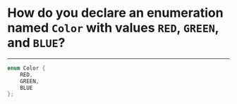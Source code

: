 # How do you declare an enumeration named `Color` with values `RED`, `GREEN`, and `BLUE`?

---

```c
enum Color {
    RED,
    GREEN,
    BLUE
};
```
